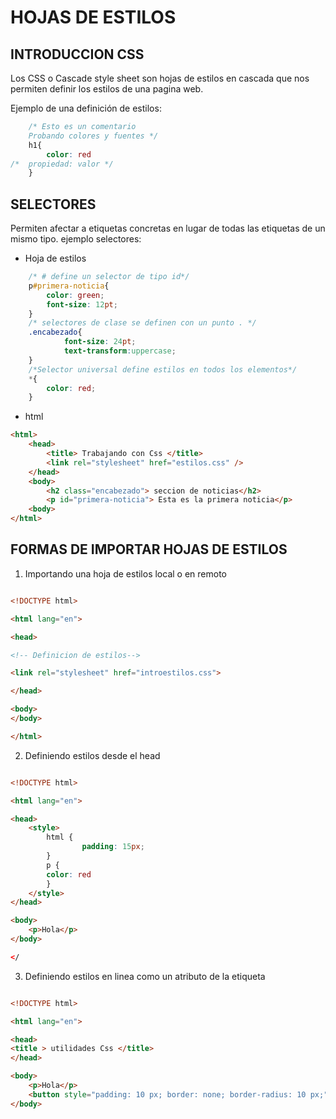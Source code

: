 ﻿# HOJAS DE ESTILOS
## INTRODUCCION CSS

Los CSS o Cascade style sheet son hojas de estilos en cascada que nos permiten definir los estilos de una pagina web.

Ejemplo de una definición de estilos:
	
```css
	/* Esto es un comentario
	Probando colores y fuentes */ 
	h1{
		color: red 
/*  propiedad: valor */
	}
```
## SELECTORES
Permiten afectar a etiquetas concretas en lugar de todas las etiquetas de un mismo tipo.
ejemplo selectores:
- Hoja de estilos
```css
	/* # define un selector de tipo id*/
	p#primera-noticia{
		color: green;
		font-size: 12pt;
	}
	/* selectores de clase se definen con un punto . */
	.encabezado{
			font-size: 24pt;
			text-transform:uppercase;
	}
	/*Selector universal define estilos en todos los elementos*/
	*{
		color: red;
	}
```
- html 
```html
<html>
	<head>
		<title> Trabajando con Css </title>
		<link rel="stylesheet" href="estilos.css" />
	</head>
	<body>	
		<h2 class="encabezado"> seccion de noticias</h2>
		<p id="primera-noticia"> Esta es la primera noticia</p>
	<body>
</html>
```


## FORMAS DE IMPORTAR HOJAS DE ESTILOS
1. Importando una hoja de estilos local o en remoto
```html

<!DOCTYPE html>

<html lang="en">

<head>

<!-- Definicion de estilos-->

<link rel="stylesheet" href="introestilos.css">

</head>

<body>
</body>

</html>

```

2. Definiendo estilos desde el head

```html

<!DOCTYPE html>

<html lang="en">

<head>
	<style>
		html {
				padding: 15px;
		}
		p {
		color: red
		}
	</style>
</head>

<body>
	<p>Hola</p>
</body>

</
```
3. Definiendo estilos en linea como un atributo  de la etiqueta
```html

<!DOCTYPE html>

<html lang="en">

<head>
<title > utilidades Css </title>
</head>

<body>
	<p>Hola</p>
	<button style="padding: 10 px; border: none; border-radius: 10 px;">Botón personalizado </button> 
</body>	
```

